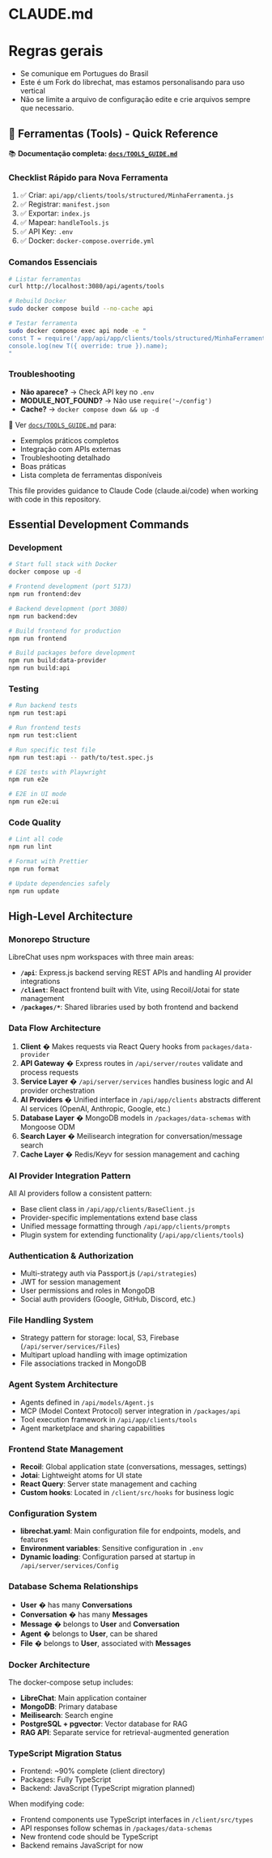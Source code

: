 # CLAUDE.md

# Regras gerais
- Se comunique em Portugues do Brasil
- Este é um Fork do librechat, mas estamos personalisando para uso vertical
- Não se limite a arquivo de configuração edite e crie arquivos sempre que necessario.

## 🔧 Ferramentas (Tools) - Quick Reference

📚 **Documentação completa: [`docs/TOOLS_GUIDE.md`](./docs/TOOLS_GUIDE.md)**

### Checklist Rápido para Nova Ferramenta
1. ✅ Criar: `api/app/clients/tools/structured/MinhaFerramenta.js`
2. ✅ Registrar: `manifest.json`
3. ✅ Exportar: `index.js`
4. ✅ Mapear: `handleTools.js`
5. ✅ API Key: `.env`
6. ✅ Docker: `docker-compose.override.yml`

### Comandos Essenciais
```bash
# Listar ferramentas
curl http://localhost:3080/api/agents/tools

# Rebuild Docker
sudo docker compose build --no-cache api

# Testar ferramenta
sudo docker compose exec api node -e "
const T = require('/app/api/app/clients/tools/structured/MinhaFerramenta.js');
console.log(new T({ override: true }).name);
"
```

### Troubleshooting
- **Não aparece?** → Check API key no `.env`
- **MODULE_NOT_FOUND?** → Não use `require('~/config')`
- **Cache?** → `docker compose down && up -d`

📖 Ver [`docs/TOOLS_GUIDE.md`](./docs/TOOLS_GUIDE.md) para:
- Exemplos práticos completos
- Integração com APIs externas
- Troubleshooting detalhado
- Boas práticas
- Lista completa de ferramentas disponíveis


This file provides guidance to Claude Code (claude.ai/code) when working with code in this repository.

## Essential Development Commands

### Development
```bash
# Start full stack with Docker
docker compose up -d

# Frontend development (port 5173)
npm run frontend:dev

# Backend development (port 3080)
npm run backend:dev

# Build frontend for production
npm run frontend

# Build packages before development
npm run build:data-provider
npm run build:api
```

### Testing
```bash
# Run backend tests
npm run test:api

# Run frontend tests
npm run test:client

# Run specific test file
npm run test:api -- path/to/test.spec.js

# E2E tests with Playwright
npm run e2e

# E2E in UI mode
npm run e2e:ui
```

### Code Quality
```bash
# Lint all code
npm run lint

# Format with Prettier
npm run format

# Update dependencies safely
npm run update
```

## High-Level Architecture

### Monorepo Structure
LibreChat uses npm workspaces with three main areas:
- **`/api`**: Express.js backend serving REST APIs and handling AI provider integrations
- **`/client`**: React frontend built with Vite, using Recoil/Jotai for state management
- **`/packages/*`**: Shared libraries used by both frontend and backend

### Data Flow Architecture
1. **Client** � Makes requests via React Query hooks from `packages/data-provider`
2. **API Gateway** � Express routes in `/api/server/routes` validate and process requests
3. **Service Layer** � `/api/server/services` handles business logic and AI provider orchestration
4. **AI Providers** � Unified interface in `/api/app/clients` abstracts different AI services (OpenAI, Anthropic, Google, etc.)
5. **Database Layer** � MongoDB models in `/packages/data-schemas` with Mongoose ODM
6. **Search Layer** � Meilisearch integration for conversation/message search
7. **Cache Layer** � Redis/Keyv for session management and caching

### AI Provider Integration Pattern
All AI providers follow a consistent pattern:
- Base client class in `/api/app/clients/BaseClient.js`
- Provider-specific implementations extend base class
- Unified message formatting through `/api/app/clients/prompts`
- Plugin system for extending functionality (`/api/app/clients/tools`)

### Authentication & Authorization
- Multi-strategy auth via Passport.js (`/api/strategies`)
- JWT for session management
- User permissions and roles in MongoDB
- Social auth providers (Google, GitHub, Discord, etc.)

### File Handling System
- Strategy pattern for storage: local, S3, Firebase (`/api/server/services/Files`)
- Multipart upload handling with image optimization
- File associations tracked in MongoDB

### Agent System Architecture
- Agents defined in `/api/models/Agent.js`
- MCP (Model Context Protocol) server integration in `/packages/api`
- Tool execution framework in `/api/app/clients/tools`
- Agent marketplace and sharing capabilities

### Frontend State Management
- **Recoil**: Global application state (conversations, messages, settings)
- **Jotai**: Lightweight atoms for UI state
- **React Query**: Server state management and caching
- **Custom hooks**: Located in `/client/src/hooks` for business logic

### Configuration System
- **librechat.yaml**: Main configuration file for endpoints, models, and features
- **Environment variables**: Sensitive configuration in `.env`
- **Dynamic loading**: Configuration parsed at startup in `/api/server/services/Config`

### Database Schema Relationships
- **User** � has many **Conversations**
- **Conversation** � has many **Messages**
- **Message** � belongs to **User** and **Conversation**
- **Agent** � belongs to **User**, can be shared
- **File** � belongs to **User**, associated with **Messages**

### Docker Architecture
The docker-compose setup includes:
- **LibreChat**: Main application container
- **MongoDB**: Primary database
- **Meilisearch**: Search engine
- **PostgreSQL + pgvector**: Vector database for RAG
- **RAG API**: Separate service for retrieval-augmented generation

### TypeScript Migration Status
- Frontend: ~90% complete (client directory)
- Packages: Fully TypeScript
- Backend: JavaScript (TypeScript migration planned)

When modifying code:
- Frontend components use TypeScript interfaces in `/client/src/types`
- API responses follow schemas in `/packages/data-schemas`
- New frontend code should be TypeScript
- Backend remains JavaScript for now